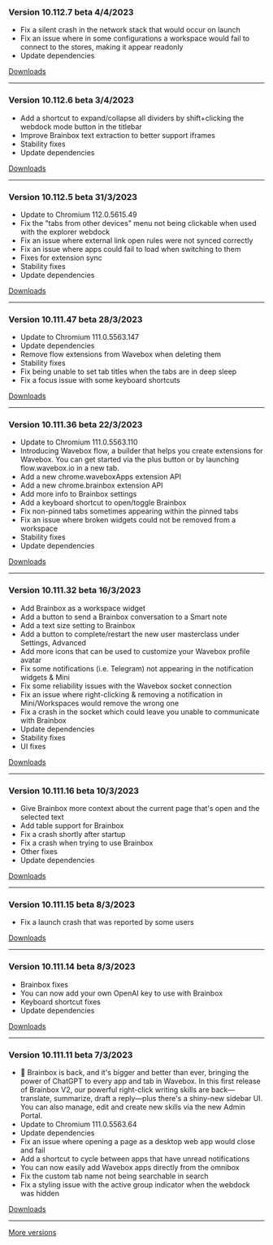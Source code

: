 <h3>Version 10.112.7 beta <span class="date">4/4/2023</span></h3>
<ul>
  <li>Fix a silent crash in the network stack that would occur on launch</li>
  <li>
    Fix an issue where in some configurations a workspace would fail to connect
    to the stores, making it appear readonly
  </li>
  <li>Update dependencies</li>
</ul>

[Downloads](https://wavebox.io/download/release/10.112.7.3)

---

<h3>Version 10.112.6 beta <span class="date">3/4/2023</span></h3>
<ul>
  <li>
    Add a shortcut to expand/collapse all dividers by shift+clicking
    the webdock mode button in the titlebar
  </li>
  <li>Improve Brainbox text extraction to better support iframes</li>
  <li>Stability fixes</li>
  <li>Update dependencies</li>
</ul>

[Downloads](https://wavebox.io/download/release/10.112.6.3)

---

<h3>Version 10.112.5 beta <span class="date">31/3/2023</span></h3>
<ul>
  <li>Update to Chromium 112.0.5615.49</li>
  <li>Fix the "tabs from other devices" menu not being clickable when used with the explorer webdock</li>
  <li>Fix an issue where external link open rules were not synced correctly</li>
  <li>Fix an issue where apps could fail to load when switching to them</li>
  <li>Fixes for extension sync</li>
  <li>Stability fixes</li>
  <li>Update dependencies</li>
</ul>

[Downloads](https://wavebox.io/download/release/10.112.5.3)

---

<h3>Version 10.111.47 beta <span class="date">28/3/2023</span></h3>
<ul>
  <li>Update to Chromium 111.0.5563.147</li>
  <li>Update dependencies</li>
  <li>Remove flow extensions from Wavebox when deleting them</li>
  <li>Stability fixes</li>
  <li>Fix being unable to set tab titles when the tabs are in deep sleep</li>
  <li>Fix a focus issue with some keyboard shortcuts</li>
</ul>

[Downloads](https://wavebox.io/download/release/10.111.47.3)

---

<h3>Version 10.111.36 beta <span class="date">22/3/2023</span></h3>
<ul>
  <li>Update to Chromium 111.0.5563.110</li>
  <li>
    Introducing Wavebox flow, a builder that helps you create extensions for Wavebox.
    You can get started via the plus button or by launching flow.wavebox.io in a new tab.
  </li>
  <li>Add a new chrome.waveboxApps extension API</li>
  <li>Add a new chrome.brainbox extension API</li>
  <li>Add more info to Brainbox settings</li>
  <li>Add a keyboard shortcut to open/toggle Brainbox</li>
  <li>Fix non-pinned tabs sometimes appearing within the pinned tabs</li>
  <li>Fix an issue where broken widgets could not be removed from a workspace</li>
  <li>Stability fixes</li>
  <li>Update dependencies</li>
</ul>

[Downloads](https://wavebox.io/download/release/10.111.36.3)

---

<h3>Version 10.111.32 beta <span class="date">16/3/2023</span></h3>
<ul>
  <li>Add Brainbox as a workspace widget</li>
  <li>Add a button to send a Brainbox conversation to a Smart note</li>
  <li>Add a text size setting to Brainbox</li>
  <li>Add a button to complete/restart the new user masterclass under Settings, Advanced</li>
  <li>Add more icons that can be used to customize your Wavebox profile avatar</li>
  <li>Fix some notifications (i.e. Telegram) not appearing in the notification widgets & Mini</li>
  <li>Fix some reliability issues with the Wavebox socket connection</li>
  <li>Fix an issue where right-clicking & removing a notification in Mini/Workspaces would remove the wrong one</li>
  <li>Fix a crash in the socket which could leave you unable to communicate with Brainbox</li>
  <li>Update dependencies</li>
  <li>Stability fixes</li>
  <li>UI fixes</li>
</ul>

[Downloads](https://wavebox.io/download/release/10.111.32.3)

---

<h3>Version 10.111.16 beta <span class="date">10/3/2023</span></h3>
<ul>
  <li>Give Brainbox more context about the current page that's open and the selected text</li>
  <li>Add table support for Brainbox</li>
  <li>Fix a crash shortly after startup</li>
  <li>Fix a crash when trying to use Brainbox</li>
  <li>Other fixes</li>
  <li>Update dependencies</li>
</ul>

[Downloads](https://wavebox.io/download/release/10.111.16.3)

---

<h3>Version 10.111.15 beta <span class="date">8/3/2023</span></h3>
<ul>
  <li>Fix a launch crash that was reported by some users</li>
</ul>

[Downloads](https://wavebox.io/download/release/10.111.15.3)

---

<h3>Version 10.111.14 beta <span class="date">8/3/2023</span></h3>
<ul>
  <li>Brainbox fixes</li>
  <li>You can now add your own OpenAI key to use with Brainbox</li>
  <li>Keyboard shortcut fixes</li>
  <li>Update dependencies</li>
</ul>

[Downloads](https://wavebox.io/download/release/10.111.14.3)

---

<h3>Version 10.111.11 beta <span class="date">7/3/2023</span></h3>
<ul>
  <li>
    🧠 Brainbox is back, and it's bigger and better than ever, bringing the power of
    ChatGPT to every app and tab in Wavebox. In this first release of Brainbox V2,
    our powerful right-click writing skills are back—translate, summarize, draft a
    reply—plus there's a shiny-new sidebar UI. You can also manage, edit and create new
    skills via the new Admin Portal.
  </li>
  <li>Update to Chromium 111.0.5563.64</li>
  <li>Update dependencies</li>
  <li>Fix an issue where opening a page as a desktop web app would close and fail</li>
  <li>Add a shortcut to cycle between apps that have unread notifications</li>
  <li>You can now easily add Wavebox apps directly from the omnibox</li>
  <li>Fix the custom tab name not being searchable in search</li>
  <li>Fix a styling issue with the active group indicator when the webdock was hidden</li>
</ul>

[Downloads](https://wavebox.io/download/release/10.111.11.3)

---
[More versions](https://wavebox.io/changelog/beta/)